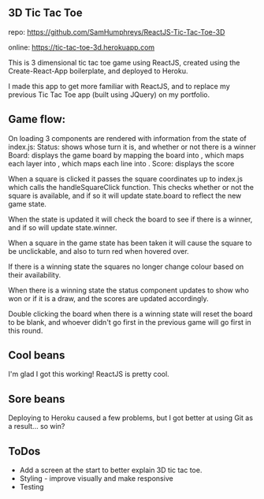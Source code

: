 3D Tic Tac Toe
----------------

repo: https://github.com/SamHumphreys/ReactJS-Tic-Tac-Toe-3D

online: https://tic-tac-toe-3d.herokuapp.com

This is 3 dimensional tic tac toe game using ReactJS, created using the Create-React-App boilerplate, and deployed to Heroku.

I made this app to get more familiar with ReactJS, and to replace my previous Tic Tac Toe app (built using JQuery) on my portfolio.

Game flow:
----------
On loading 3 components are rendered with information from the state of index.js:
  Status: shows whose turn it is, and whether or not there is a winner
  Board: displays the game board by mapping the board into <Layer />, which maps each layer into <Line />, which maps each line into <Square />.
  Score: displays the score

When a square is clicked it passes the square coordinates up to index.js which
calls the handleSquareClick function. This checks whether or not the square is
available, and if so it will update state.board to reflect the new game state.

When the state is updated it will check the board to see if there is a winner, and if so will update state.winner.

When a square in the game state has been taken it will cause the square to be unclickable, and also to turn red when hovered over.

If there is a winning state the squares no longer change colour based on their availability.

When there is a winning state the status component updates to show who won or if it is a draw, and the scores are updated accordingly.

Double clicking the board when there is a winning state will reset the board to be blank, and whoever didn't go first in the previous game will go first in this round.

Cool beans
-----------
I'm glad I got this working! ReactJS is pretty cool.

Sore beans
-----------
Deploying to Heroku caused a few problems, but I got better at using Git as a result... so win?

ToDos
------
* Add a screen at the start to better explain 3D tic tac toe.
* Styling - improve visually and make responsive
* Testing
